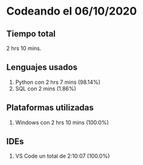 # Codeando el 06/10/2020

## Tiempo total
2 hrs 10 mins.

## Lenguajes usados
1. Python con 2 hrs 7 mins (98.14%)
1. SQL con 2 mins (1.86%)

## Plataformas utilizadas
1. Windows con 2 hrs 10 mins (100.0%)

## IDEs
1. VS Code un total de 2:10:07 (100.0%)
